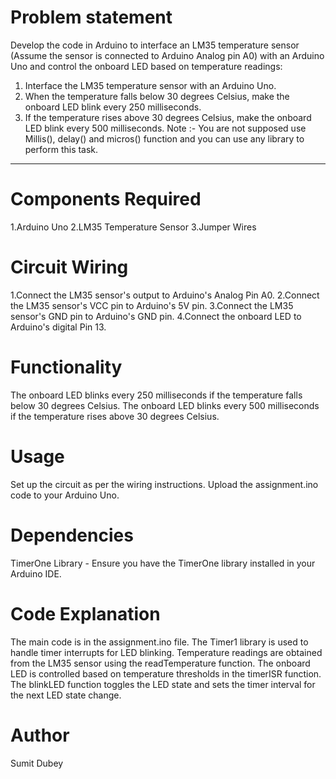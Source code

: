 # Problem statement
Develop the code in Arduino to interface an LM35 temperature
sensor (Assume the sensor is connected to Arduino Analog pin A0) with an Arduino
Uno and control the onboard LED based on temperature readings:
1. Interface the LM35 temperature sensor with an Arduino Uno.
2. When the temperature falls below 30 degrees Celsius, make the onboard LED
blink every 250 milliseconds.
3. If the temperature rises above 30 degrees Celsius, make the onboard LED blink
every 500 milliseconds.
Note :- You are not supposed use Millis(), delay() and micros() function and you can
use any library to perform this task.

******************************************************************************************************************************************************************************************************
# Components Required
1.Arduino Uno
2.LM35 Temperature Sensor
3.Jumper Wires

# Circuit Wiring
1.Connect the LM35 sensor's output to Arduino's Analog Pin A0.
2.Connect the LM35 sensor's VCC pin to Arduino's 5V pin.
3.Connect the LM35 sensor's GND pin to Arduino's GND pin.
4.Connect the onboard LED to Arduino's digital Pin 13.

# Functionality
The onboard LED blinks every 250 milliseconds if the temperature falls below 30 degrees Celsius.
The onboard LED blinks every 500 milliseconds if the temperature rises above 30 degrees Celsius.

# Usage
Set up the circuit as per the wiring instructions.
Upload the assignment.ino code to your Arduino Uno.

# Dependencies
TimerOne Library - Ensure you have the TimerOne library installed in your Arduino IDE.

# Code Explanation
The main code is in the assignment.ino file.
The Timer1 library is used to handle timer interrupts for LED blinking.
Temperature readings are obtained from the LM35 sensor using the readTemperature function.
The onboard LED is controlled based on temperature thresholds in the timerISR function.
The blinkLED function toggles the LED state and sets the timer interval for the next LED state change.

# Author
Sumit Dubey
